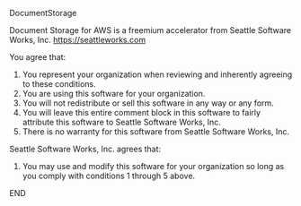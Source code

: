 DocumentStorage

Document Storage for AWS is a freemium accelerator from Seattle Software Works, Inc.
https://seattleworks.com 

You agree that:
  1. You represent your organization when reviewing and inherently agreeing to these conditions.
  2. You are using this software for your organization.
  3. You will not redistribute or sell this software in any way or any form.
  4. You will leave this entire comment block in this software to fairly attribute this software to Seattle Software Works, Inc.
  5. There is no warranty for this software from Seattle Software Works, Inc.

Seattle Software Works, Inc. agrees that:
  1. You may use and modify this software for your organization so long as you comply with conditions 1 through 5 above.


END
